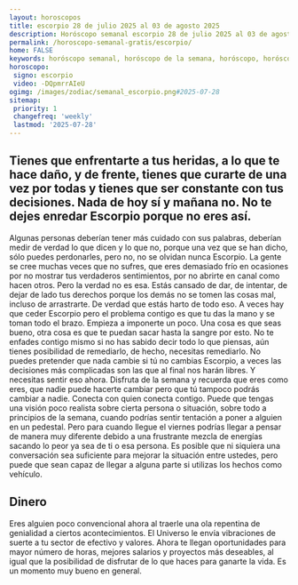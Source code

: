 ```yaml
---
layout: horoscopos
title: escorpio 28 de julio 2025 al 03 de agosto 2025 
description: Horóscopo semanal escorpio 28 de julio 2025 al 03 de agosto 2025. Tienes que enfrentarte a tus heridas, a lo que te hace daño, y de frente, tienes que curarte de una vez por todas y tienes que ser constante con tus decisiones. Nada de hoy sí y mañana no. No te dejes enredar Escorpio porque no eres así. 
permalink: /horoscopo-semanal-gratis/escorpio/
home: FALSE
keywords: horóscopo semanal, horóscopo de la semana, horóscopo, horóscopo gratis,horóscopos, horóscopo esperanza gracia, horoscopos escorpio la semana, horóscopos gratis, Tarot, Astrologia, Zodíaco, escorpio, horoscopo gratis, semanal
horoscopo:
 signo: escorpio
 video: -DQpmrrAIeU
ogimg: /images/zodiac/semanal_escorpio.png#2025-07-28
sitemap:
 priority: 1
 changefreq: 'weekly'
 lastmod: '2025-07-28'
---
```




## Tienes que enfrentarte a tus heridas, a lo que te hace daño, y de frente, tienes que curarte de una vez por todas y tienes que ser constante con tus decisiones. Nada de hoy sí y mañana no. No te dejes enredar Escorpio porque no eres así. 

Algunas personas deberían tener más cuidado con sus palabras, deberían medir de verdad lo que dicen y lo que no, porque una vez que se han dicho, sólo puedes perdonarles, pero no, no se olvidan nunca Escorpio. La gente se cree muchas veces que no sufres, que eres demasiado frío en ocasiones por no mostrar tus verdaderos sentimientos, por no abrirte en canal como hacen otros. Pero la verdad no es esa. Estás cansado de dar, de intentar, de dejar de lado tus derechos porque los demás no se tomen las cosas mal, incluso de arrastrarte. De verdad que estás harto de todo eso. A veces hay que ceder Escorpio pero el problema contigo es que tu das la mano y se toman todo el brazo. Empieza a imponerte un poco. Una cosa es que seas bueno, otra cosa es que te puedan sacar hasta la sangre por esto. No te enfades contigo mismo si no has sabido decir todo lo que piensas, aún tienes posibilidad de remediarlo, de hecho, necesitas remediarlo. No puedes pretender que nada cambie si tú no cambias Escorpio, a veces las decisiones más complicadas son las que al final nos harán libres. Y necesitas sentir eso ahora. Disfruta de la semana y recuerda que eres como eres, que nadie puede hacerte cambiar pero que tú tampoco podrás cambiar a nadie. Conecta con quien conecta contigo.
Puede que tengas una visión poco realista sobre cierta persona o situación, sobre todo a principios de la semana, cuando podrías sentir tentación a poner a alguien en un pedestal. Pero para cuando llegue el viernes podrías llegar a pensar de manera muy diferente debido a una frustrante mezcla de energías sacando lo peor ya sea de ti o esa persona. Es posible que ni siquiera una conversación sea suficiente para mejorar la situación entre ustedes, pero puede que sean capaz de llegar a alguna parte si utilizas los hechos como vehículo.

## Dinero

Eres alguien poco convencional ahora al traerle una ola repentina de genialidad a ciertos acontecimientos. El Universo le envía vibraciones de suerte a tu sector de efectivo y valores. Ahora te llegan oportunidades para mayor número de horas, mejores salarios y proyectos más deseables, al igual que la posibilidad de disfrutar de lo que haces para ganarte la vida. Es un momento muy bueno en general.